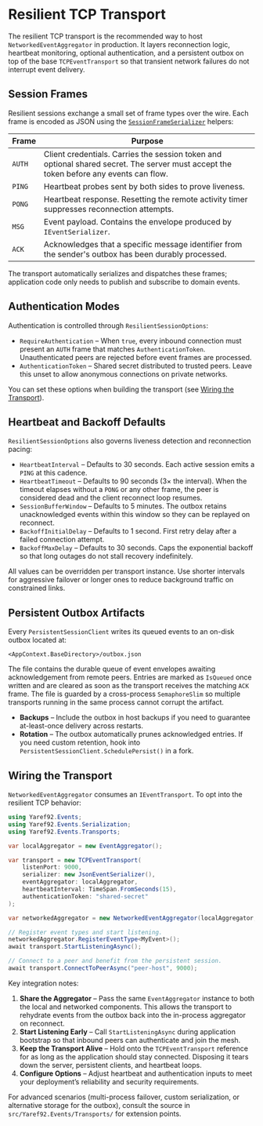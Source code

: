 # Resilient TCP Transport

The resilient TCP transport is the recommended way to host `NetworkedEventAggregator` in production. It layers reconnection logic, heartbeat monitoring, optional authentication, and a persistent outbox on top of the base `TCPEventTransport` so that transient network failures do not interrupt event delivery.

## Session Frames

Resilient sessions exchange a small set of frame types over the wire. Each frame is encoded as JSON using the [`SessionFrameSerializer`](../../src/Yaref92.Events/Transports/SessionFrame.cs) helpers:

| Frame | Purpose |
| --- | --- |
| `AUTH` | Client credentials. Carries the session token and optional shared secret. The server must accept the token before any events can flow. |
| `PING` | Heartbeat probes sent by both sides to prove liveness. |
| `PONG` | Heartbeat response. Resetting the remote activity timer suppresses reconnection attempts. |
| `MSG` | Event payload. Contains the envelope produced by `IEventSerializer`. |
| `ACK` | Acknowledges that a specific message identifier from the sender's outbox has been durably processed. |

The transport automatically serializes and dispatches these frames; application code only needs to publish and subscribe to domain events.

## Authentication Modes

Authentication is controlled through `ResilientSessionOptions`:

- `RequireAuthentication` – When `true`, every inbound connection must present an `AUTH` frame that matches `AuthenticationToken`. Unauthenticated peers are rejected before event frames are processed.
- `AuthenticationToken` – Shared secret distributed to trusted peers. Leave this unset to allow anonymous connections on private networks.

You can set these options when building the transport (see [Wiring the Transport](#wiring-the-transport)).

## Heartbeat and Backoff Defaults

`ResilientSessionOptions` also governs liveness detection and reconnection pacing:

- `HeartbeatInterval` – Defaults to 30 seconds. Each active session emits a `PING` at this cadence.
- `HeartbeatTimeout` – Defaults to 90 seconds (3× the interval). When the timeout elapses without a `PONG` or any other frame, the peer is considered dead and the client reconnect loop resumes.
- `SessionBufferWindow` – Defaults to 5 minutes. The outbox retains unacknowledged events within this window so they can be replayed on reconnect.
- `BackoffInitialDelay` – Defaults to 1 second. First retry delay after a failed connection attempt.
- `BackoffMaxDelay` – Defaults to 30 seconds. Caps the exponential backoff so that long outages do not stall recovery indefinitely.

All values can be overridden per transport instance. Use shorter intervals for aggressive failover or longer ones to reduce background traffic on constrained links.

## Persistent Outbox Artifacts

Every `PersistentSessionClient` writes its queued events to an on-disk outbox located at:

```
<AppContext.BaseDirectory>/outbox.json
```

The file contains the durable queue of event envelopes awaiting acknowledgement from remote peers. Entries are marked as `IsQueued` once written and are cleared as soon as the transport receives the matching `ACK` frame. The file is guarded by a cross-process `SemaphoreSlim` so multiple transports running in the same process cannot corrupt the artifact.

- **Backups** – Include the outbox in host backups if you need to guarantee at-least-once delivery across restarts.
- **Rotation** – The outbox automatically prunes acknowledged entries. If you need custom retention, hook into `PersistentSessionClient.SchedulePersist()` in a fork.

## Wiring the Transport

`NetworkedEventAggregator` consumes an `IEventTransport`. To opt into the resilient TCP behavior:

```csharp
using Yaref92.Events;
using Yaref92.Events.Serialization;
using Yaref92.Events.Transports;

var localAggregator = new EventAggregator();

var transport = new TCPEventTransport(
    listenPort: 9000,
    serializer: new JsonEventSerializer(),
    eventAggregator: localAggregator,
    heartbeatInterval: TimeSpan.FromSeconds(15),
    authenticationToken: "shared-secret"
);

var networkedAggregator = new NetworkedEventAggregator(localAggregator, transport);

// Register event types and start listening.
networkedAggregator.RegisterEventType<MyEvent>();
await transport.StartListeningAsync();

// Connect to a peer and benefit from the persistent session.
await transport.ConnectToPeerAsync("peer-host", 9000);
```

Key integration notes:

1. **Share the Aggregator** – Pass the same `EventAggregator` instance to both the local and networked components. This allows the transport to rehydrate events from the outbox back into the in-process aggregator on reconnect.
2. **Start Listening Early** – Call `StartListeningAsync` during application bootstrap so that inbound peers can authenticate and join the mesh.
3. **Keep the Transport Alive** – Hold onto the `TCPEventTransport` reference for as long as the application should stay connected. Disposing it tears down the server, persistent clients, and heartbeat loops.
4. **Configure Options** – Adjust heartbeat and authentication inputs to meet your deployment’s reliability and security requirements.

For advanced scenarios (multi-process failover, custom serialization, or alternative storage for the outbox), consult the source in `src/Yaref92.Events/Transports/` for extension points.
